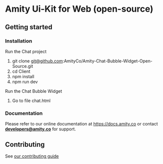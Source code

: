 # Amity Ui-Kit for Web (open-source)

## Getting started

### Installation

Run the Chat project

1. git clone git@github.com:AmityCo/Amity-Chat-Bubble-Widget-Open-Source.git
2. cd Client
3. npm install
4. npm run dev

Run the Chat Bubble Widget

1. Go to file chat.html

### Documentation

Please refer to our online documentation at https://docs.amity.co or contact **developers@amity.co** for support.

## Contributing

See [our contributing guide](https://github.com/EkoCommunications/AmityUiKitWeb/blob/develop/CONTRIBUTING.md)
